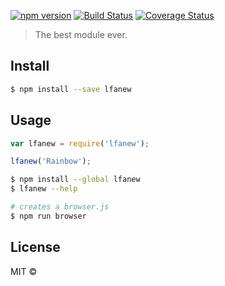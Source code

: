 [![npm version](https://badge.fury.io/js/lfa.svg)](http://badge.fury.io/js/lfa) [![Build Status](https://travis-ci.org/learnfwd/lfa.svg?branch=amadeus)](https://travis-ci.org/learnfwd/lfa)  [![Coverage Status](https://img.shields.io/coveralls/learnfwd/lfa.svg)](https://coveralls.io/r/learnfwd/lfa?branch=amadeus)

> The best module ever.


## Install

```sh
$ npm install --save lfanew
```


## Usage

```js
var lfanew = require('lfanew');

lfanew('Rainbow');
```

```sh
$ npm install --global lfanew
$ lfanew --help
```

```sh
# creates a browser.js
$ npm run browser
```


## License

MIT © []()

